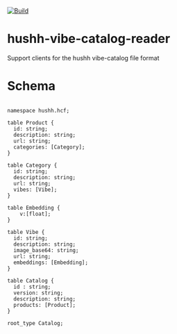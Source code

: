 [![Build](https://github.com/hushh-labs/hushh-vibe-catalog-reader/actions/workflows/main.yml/badge.svg)](https://github.com/hushh-labs/hushh-vibe-catalog-reader/actions/workflows/main.yml)
# hushh-vibe-catalog-reader
Support clients for the hushh vibe-catalog file format

# Schema
```flatbuffer

namespace hushh.hcf;

table Product {
  id: string;
  description: string;
  url: string;
  categories: [Category];
}

table Category {
  id: string;
  description: string;
  url: string;
  vibes: [Vibe];
}

table Embedding {
    v:[float];
}

table Vibe {
  id: string;
  description: string;
  image_base64: string;
  url: string;
  embeddings: [Embedding];
}

table Catalog {
  id : string;
  version: string;
  description: string;
  products: [Product];
}

root_type Catalog;
```
